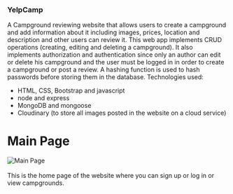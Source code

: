 ### YelpCamp
 A Campground reviewing website that allows users to create a campground and add information about it including images, prices, location and description and other users can review it. This web app implements CRUD operations (creating, editing and deleting a campground). It also implements authorization and authentication since only an author can edit or delete his campground and the user must be logged in in order to create a campground or post a review. A hashing function is used to hash passwords before storing them in the database.
 Technologies used:
 - HTML, CSS, Bootstrap and javascript
 - node and express
 - MongoDB and mongoose
 - Cloudinary (to store all images posted in the website on a cloud service)

# Main Page
![Main Page](https://user-images.githubusercontent.com/94568731/219414517-6dbd55c9-3640-4a19-82ad-7cbb585252bc.JPG)<br></br>
This is the home page of the website where you can sign up or log in or view campgrounds.
